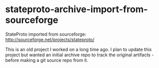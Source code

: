 # stateproto-archive-import-from-sourceforge
StateProto imported from sourceforge: http://sourceforge.net/projects/stateproto/

This is an old project I worked on a long time ago.
I plan to update this project but wanted an initial archive repo
to track the original artifacts - before making a git source repo from it.
